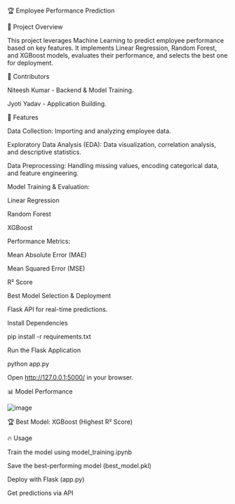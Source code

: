 🏆 Employee Performance Prediction

📌 Project Overview

This project leverages Machine Learning to predict employee performance based on key features. It implements Linear Regression, Random Forest, and XGBoost models, evaluates their performance, and selects the best one for deployment.

👥 Contributors

Niteesh Kumar - Backend & Model Training.

Jyoti Yadav  -  Application Building.

🚀 Features

Data Collection: Importing and analyzing employee data.

Exploratory Data Analysis (EDA): Data visualization, correlation analysis, and descriptive statistics.

Data Preprocessing: Handling missing values, encoding categorical data, and feature engineering.

Model Training & Evaluation:

Linear Regression

Random Forest

XGBoost

Performance Metrics:

Mean Absolute Error (MAE)

Mean Squared Error (MSE)

R² Score

Best Model Selection & Deployment

Flask API for real-time predictions.

Install Dependencies

pip install -r requirements.txt

Run the Flask Application

python app.py

Open http://127.0.0.1:5000/ in your browser.

📊 Model Performance

![image](https://github.com/user-attachments/assets/56669c49-8a2b-4ddd-ae78-7ea0b19251f1)


🏆 Best Model: XGBoost (Highest R² Score)

🔥 Usage

Train the model using model_training.ipynb

Save the best-performing model (best_model.pkl)

Deploy with Flask (app.py)

Get predictions via API


